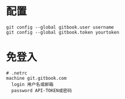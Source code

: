 # 配置 
```
git config --global gitbook.user username
git config --global gitbook.token yourtoken
```
# 免登入 
```
# .netrc
machine git.gitbook.com
  login 用户名或邮箱
  password API-TOKEN或密码
```
